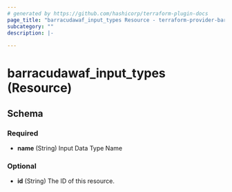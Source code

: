 ```yaml
---
# generated by https://github.com/hashicorp/terraform-plugin-docs
page_title: "barracudawaf_input_types Resource - terraform-provider-barracudawaf"
subcategory: ""
description: |-
  
---
```


# barracudawaf_input_types (Resource)





<!-- schema generated by tfplugindocs -->
## Schema

### Required

- **name** (String) Input Data Type Name

### Optional

- **id** (String) The ID of this resource.


